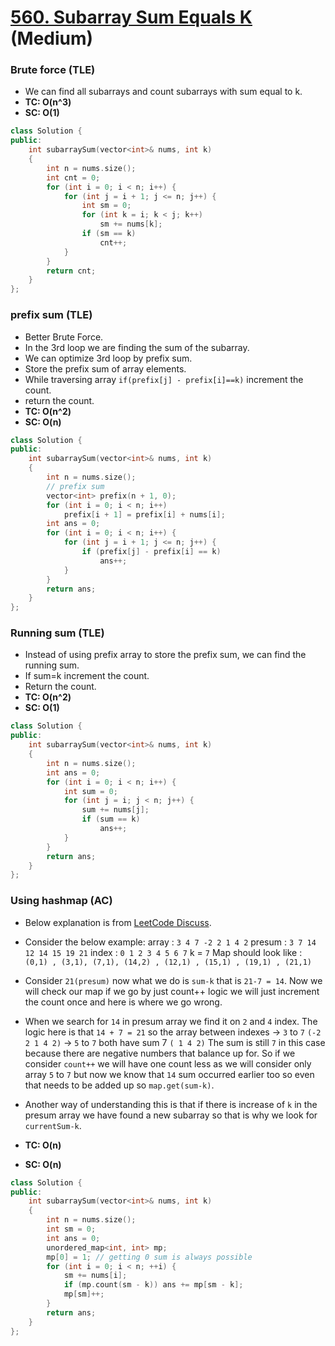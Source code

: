 # [560. Subarray Sum Equals K](https://leetcode.com/problems/subarray-sum-equals-k/) (Medium)

### Brute force (TLE)

-   We can find all subarrays and count subarrays with sum equal to k.
-   **TC: O(n^3)**
-   **SC: O(1)**

```cpp
class Solution {
public:
    int subarraySum(vector<int>& nums, int k)
    {
        int n = nums.size();
        int cnt = 0;
        for (int i = 0; i < n; i++) {
            for (int j = i + 1; j <= n; j++) {
                int sm = 0;
                for (int k = i; k < j; k++)
                    sm += nums[k];
                if (sm == k)
                    cnt++;
            }
        }
        return cnt;
    }
};
```

### prefix sum (TLE)

-   Better Brute Force.
-   In the 3rd loop we are finding the sum of the subarray.
-   We can optimize 3rd loop by prefix sum.
-   Store the prefix sum of array elements.
-   While traversing array `if(prefix[j] - prefix[i]==k)` increment the count.
-   return the count.
-   **TC: O(n^2)**
-   **SC: O(n)**

```cpp
class Solution {
public:
    int subarraySum(vector<int>& nums, int k)
    {
        int n = nums.size();
        // prefix sum
        vector<int> prefix(n + 1, 0);
        for (int i = 0; i < n; i++)
            prefix[i + 1] = prefix[i] + nums[i];
        int ans = 0;
        for (int i = 0; i < n; i++) {
            for (int j = i + 1; j <= n; j++) {
                if (prefix[j] - prefix[i] == k)
                    ans++;
            }
        }
        return ans;
    }
};
```

### Running sum (TLE)

-   Instead of using prefix array to store the prefix sum, we can find the running sum.
-   If sum=k increment the count.
-   Return the count.
-   **TC: O(n^2)**
-   **SC: O(1)**

```cpp
class Solution {
public:
    int subarraySum(vector<int>& nums, int k)
    {
        int n = nums.size();
        int ans = 0;
        for (int i = 0; i < n; i++) {
            int sum = 0;
            for (int j = i; j < n; j++) {
                sum += nums[j];
                if (sum == k)
                    ans++;
            }
        }
        return ans;
    }
};
```

### Using hashmap (AC)

-   Below explanation is from [LeetCode Discuss](<https://leetcode.com/problems/subarray-sum-equals-k/discuss/535507/Explanation-to-why-map.get(sum-k)-is-done-than-count%2B%2B>).
-   Consider the below example:
    array : `3 4 7 -2 2 1 4 2`
    presum : `3 7 14 12 14 15 19 21`
    index : `0 1 2 3 4 5 6 7`
    k = `7`
    Map should look like :
    `(0,1) , (3,1), (7,1), (14,2) , (12,1) , (15,1) , (19,1) , (21,1)`

-   Consider `21(presum)` now what we do is `sum-k` that is `21-7 = 14`. Now we will check our map if we go by just count++ logic we will just increment the count once and here is where we go wrong.

-   When we search for `14` in presum array we find it on `2` and `4` index. The logic here is that `14 + 7 = 21` so the array between indexes
    -> `3` to `7` `(-2 2 1 4 2)`
    -> `5` to `7` both have sum 7 `( 1 4 2)`
    The sum is still `7` in this case because there are negative numbers that balance up for. So if we consider `count++` we will have one count less as we will consider only array `5` to `7` but now we know that `14` sum occurred earlier too so even that needs to be added up so `map.get(sum-k)`.

-   Another way of understanding this is that if there is increase of `k` in the presum array we have found a new subarray so that is why we look for `currentSum-k`.
-   **TC: O(n)**
-   **SC: O(n)**

```cpp
class Solution {
public:
    int subarraySum(vector<int>& nums, int k)
    {
        int n = nums.size();
        int sm = 0;
        int ans = 0;
        unordered_map<int, int> mp;
        mp[0] = 1; // getting 0 sum is always possible
        for (int i = 0; i < n; ++i) {
            sm += nums[i];
            if (mp.count(sm - k)) ans += mp[sm - k];
            mp[sm]++;
        }
        return ans;
    }
};
```
